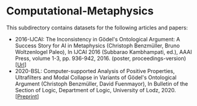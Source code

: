 # Computational-Metaphysics


This subdirectory contains datasets for the following articles and papers:

- 2016-IJCAI: The Inconsistency in Gödel's Ontological Argument: A Success Story for AI in Metaphysics (Christoph Benzmüller, Bruno Woltzenlogel Paleo), In IJCAI 2016 (Subbarao Kambhampati, ed.), AAAI Press, volume 1-3, pp. 936-942, 2016. (poster, proceedings-version) [[Url](http://www.ijcai.org/Proceedings/16/Papers/137.pdf)] 
- 2020-BSL: Computer-supported Analysis of Positive Properties, Ultrafilters and Modal Collapse in Variants of Gödel's Ontological Argument (Christoph Benzmüller, David Fuenmayor), In Bulletin of the Section of Logic, Department of Logic, University of Lodz, 2020. [[Preprint](https://arxiv.org/abs/1910.08955)]
